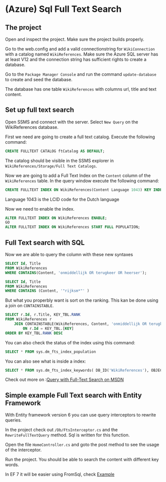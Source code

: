 # (Azure) Sql Full Text Search

## The project

Open and inspect the project. Make sure the project builds properly.

Go to the web.config and add a valid connectionstring for `WikiConnection` with a catalog named `WikiReferences`. Make sure the Azure SQL server has at least V12 and the connection string has sufficient rights to create a database.

Go to the `Package Manager Console` and run the command `update-database` to create and seed the database.

The database has one table `WikiReferences` with columns url, title and text content. 

## Set up full text search

Open SSMS and connect with the server. Select `New Query` on the WikiReferences database.

First we need are going to create a full text catalog. Execute the following command:

```sql
CREATE FULLTEXT CATALOG ftCatalog AS DEFAULT;
```

The catalog should be visible in the SSMS explorer in `WikiReferences/Storage/Full Text Catalogs`.

Now we are going to add a Full Text Index on the `Content` column of the `WikiReferences` table. In the query window execute the following command:

```sql
CREATE FULLTEXT INDEX ON WikiReferences(Content Language 1043) KEY INDEX [PK_dbo.WikiReferences] ON ftCatalog;
```

Language 1043 is the LCID code for the Dutch language

Now we need to enable the index.

```sql
ALTER FULLTEXT INDEX ON WikiReferences ENABLE; 
GO 
ALTER FULLTEXT INDEX ON WikiReferences START FULL POPULATION;
```

## Full Text search with SQL

Now we are able to query the column with these new syntaxes

```sql
SELECT Id, Title
FROM WikiReferences
WHERE CONTAINS(Content, 'onmiddellijk OR terugkeer OR heerser');
```

```sql
SELECT Id, Title
FROM WikiReferences
WHERE CONTAINS (Content, '"rijksm*"' ) 
```

But what you properbly want is sort on the ranking. This kan be done using a join on `CONTAINSTABLE`.

```sql
SELECT r.Id, r.Title, KEY_TBL.RANK   
FROM WikiReferences r 
	JOIN CONTAINSTABLE(WikiReferences, Content, 'onmiddellijk OR terugkeer OR heerser' ) AS KEY_TBL  
		ON r.Id = KEY_TBL.[KEY]  
ORDER BY KEY_TBL.RANK DESC 
```

You can also check the status of the index using this command:

```sql
SELECT * FROM sys.dm_fts_index_population
```

You can also see what is inside a index:

```sql
SELECT * FROM sys.dm_fts_index_keywords( DB_ID('WikiReferences'), OBJECT_ID('WikiReferences'))
```

Check out more on :[Query with Full-Text Search on MSDN](https://msdn.microsoft.com/en-us/library/ms142583.aspx)

## Simple example Full Text search with Entity Framework

With Entity framework version 6 you can use query interceptors to rewrite queries.

In the project check out `/Db/FtsInterceptor.cs` and the `RewriteFullTextQuery` method. Sql is written for this function.

Open the file `HomeController.cs` and goto the post method to see the usage of the interceptor.

Run the project. You should be able to search the content with different key words.

In EF 7 it will be easier using  FromSql, check [Example](https://github.com/rowanmiller/UnicornStore/blob/master/UnicornStore/src/UnicornStore/Controllers/ShopController.cs#L92)
